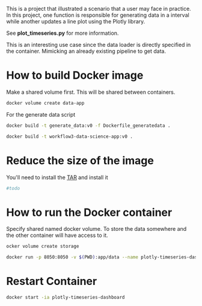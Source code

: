 This is a project that illustrated a scenario that a user may face in practice. In this project, one function is responsible for generating data in a interval while another updates a line plot using the Plotly library.

See **plot_timeseries.py** for more information.  

This is an interesting use case since the data loader is directly specified in the container. Mimicking an already existing pipeline to get data.  

# How to build Docker image  

Make a shared volume first. This will be shared between containers. 

```bash
docker volume create data-app
```

For the generate data script


```bash
docker build -t generate_data:v0 -f Dockerfile_generatedata .
```

```bash
docker build -t workflow3-data-science-app:v0 .
```

# Reduce the size of the image
You'll need to install the [TAR](https://dockersl.im/) and install it  

```bash
#todo
```


# How to run the Docker container

Specify shared named docker volume. To store the data somewhere and the other container will have access to it.  

```bash
ocker volume create storage
```

```bash
docker run -p 8050:8050 -v $(PWD):app/data --name plotly-timeseries-dashboard
```


# Restart Container

```bash
docker start -ia plotly-timeseries-dashboard
```

